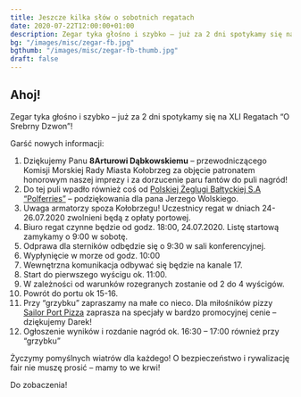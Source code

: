 ```yaml
---
title: Jeszcze kilka słów o sobotnich regatach
date: 2020-07-22T12:00:00+01:00
description: Zegar tyka głośno i szybko – już za 2 dni spotykamy się na XLI Regatach “O Srebrny Dzwon”! Garść nowych informacji.
bg: "/images/misc/zegar-fb.jpg"
bgthumb: "/images/misc/zegar-fb-thumb.jpg"
draft: false
---
```


## Ahoj!
Zegar tyka głośno i szybko – już za 2 dni spotykamy się na XLI Regatach “O Srebrny Dzwon”!

Garść nowych informacji:

1. Dziękujemy Panu **8Arturowi Dąbkowskiemu** – przewodniczącego Komisji Morskiej Rady Miasta Kołobrzeg za objęcie patronatem honorowym naszej imprezy i za dorzucenie paru fantów do puli nagród!
1. Do tej puli wpadło również coś od [Polskiej Żeglugi Bałtyckiej S.A “Polferries”](https://polferries.pl) – podziękowania dla pana Jerzego Wolskiego.
1. Uwaga armatorzy spoza Kołobrzegu! Uczestnicy regat w dniach 24-26.07.2020 zwolnieni będą z opłaty portowej.
1. Biuro regat czynne będzie od godz. 18:00, 24.07.2020. Listę startową zamykamy o 9:00 w sobotę.
1. Odprawa dla sterników odbędzie się o 9:30 w sali konferencyjnej.
1. Wypłynięcie w morze od godz. 10:00
1. Wewnętrzna komunikacja odbywać się będzie na kanale 17.
1. Start do pierwszego wyścigu ok. 11:00.
1. W zależności od warunków rozegranych zostanie od 2 do 4 wyścigów.
1. Powrót do portu ok 15-16.
1. Przy “grzybku” zapraszamy na małe co nieco. Dla miłośników pizzy [Sailor Port Pizza](http://www.sailorport.pl) zaprasza na specjały w bardzo promocyjnej cenie –  dziękujemy Darek!
1. Ogłoszenie wyników i rozdanie nagród ok. 16:30 – 17:00 również przy “grzybku”

Życzymy pomyślnych wiatrów dla każdego! O bezpieczeństwo i rywalizację fair nie muszę prosić – mamy to we krwi!

Do zobaczenia!